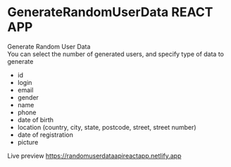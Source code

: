 # GenerateRandomUserData REACT APP

Generate Random User Data
<br>
You can select the number of generated users, and specify type of data to generate

-   id
-   login
-   email
-   gender
-   name
-   phone
-   date of birth
-   location (country, city, state, postcode, street, street number)
-   date of registration
-   picture

Live preview
https://randomuserdataapireactapp.netlify.app